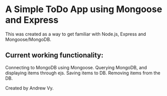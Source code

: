 A Simple ToDo App using Mongoose and Express
============================================

This was created as a way to get familiar with Node.js, Express and Mongoose/MongoDB.

Current working functionality:
------------------------------

Connecting to MongoDB using Mongoose.
Querying MongoDB, and displaying items through ejs.
Saving items to DB.
Removing items from the DB.

Created by Andrew Vy.